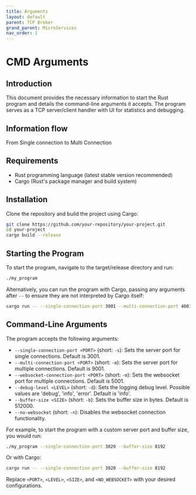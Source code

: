 ```yaml
---
title: Arguments
layout: default
parent: TCP Broker
grand_parent: MicroServices
nav_order: 1
---
```


# CMD Arguments

## Introduction
This document provides the necessary information to start the Rust program and details the command-line arguments it accepts. The program serves as a TCP server/client handler with UI for statistics and debugging.

## Information flow

From Single connection to Multi Connection

## Requirements
- Rust programming language (latest stable version recommended)
- Cargo (Rust's package manager and build system)

## Installation
Clone the repository and build the project using Cargo:
```bash
git clone https://github.com/your-repository/your-project.git
cd your-project
cargo build --release
```

## Starting the Program
To start the program, navigate to the target/release directory and run:
```bash
./my_program
```

Alternatively, you can run the program with Cargo, passing any arguments after `--` to ensure they are not interpreted by Cargo itself:
```bash
cargo run -- --single-connection-port 3001 --multi-connection-port 4001 --debug-level info --buffer-size 4096
```

## Command-Line Arguments
The program accepts the following arguments:
- `--single-connection-port <PORT>` (short: `-s`): Sets the server port for single connections. Default is 3001.
- `--multi-connection-port <PORT>` (short: `-m`): Sets the server port for multiple connections. Default is 9001.
- `--websocket-connection-port <PORT>` (short: `-m`): Sets the websocket port for multiple connections. Default is 5001.
- `--debug-level <LEVEL>` (short: `-d`): Sets the logging debug level. Possible values are 'debug', 'info', 'error'. Default is 'info'.
- `--buffer-size <SIZE>` (short: `-b`): Sets the buffer size in bytes. Default is 512000.
- `--no-websocket` (short: `-n`): Disables the websocket connection functionality.

For example, to start the program with a custom server port and buffer size, you would run:
```bash
./my_program --single-connection-port 3020 --buffer-size 8192
```

Or with Cargo:
```bash
cargo run -- --single-connection-port 3020 --buffer-size 8192
```

Replace `<PORT>`, `<LEVEL>`, `<SIZE>`, and `<NO_WEBSOCKET>` with your desired configurations.

